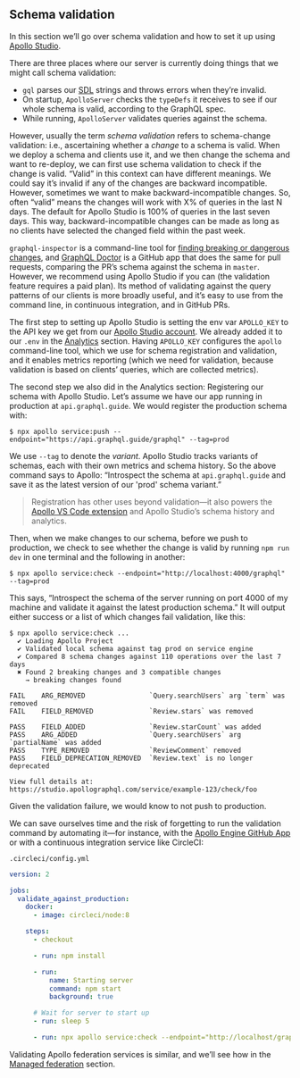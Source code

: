## Schema validation

In this section we’ll go over schema validation and how to set it up using [Apollo Studio](https://www.apollographql.com/docs/graph-manager/). 

There are three places where our server is currently doing things that we might call schema validation: 

- `gql` parses our [SDL](https://www.apollographql.com/docs/apollo-server/schema/schema/#the-schema-definition-language) strings and throws errors when they’re invalid.
- On startup, `ApolloServer` checks the `typeDefs` it receives to see if our whole schema is valid, according to the GraphQL spec. 
- While running, `ApolloServer` validates queries against the schema.

However, usually the term *schema validation* refers to schema-change validation: i.e., ascertaining whether a *change* to a schema is valid. When we deploy a schema and clients use it, and we then change the schema and want to re-deploy, we can first use schema validation to check if the change is valid. “Valid” in this context can have different meanings. We could say it’s invalid if any of the changes are backward incompatible. However, sometimes we want to make backward-incompatible changes. So, often “valid” means the changes will work with X% of queries in the last N days. The default for Apollo Studio is 100% of queries in the last seven days. This way, backward-incompatible changes can be made as long as no clients have selected the changed field within the past week.

`graphql-inspector` is a command-line tool for [finding breaking or dangerous changes](https://graphql-inspector.com/docs/essentials/diff), and [GraphQL Doctor](https://github.com/cap-collectif/graphql-doctor) is a GitHub app that does the same for pull requests, comparing the PR’s schema against the schema in `master`. However, we recommend using Apollo Studio if you can (the validation feature requires a paid plan). Its method of validating against the query patterns of our clients is more broadly useful, and it’s easy to use from the command line, in continuous integration, and in GitHub PRs.

The first step to setting up Apollo Studio is setting the env var `APOLLO_KEY` to the API key we get from our [Apollo Studio account](https://studio.apollographql.com/). We already added it to our `.env` in the [Analytics](analytics.md) section. Having `APOLLO_KEY` configures the `apollo` command-line tool, which we use for schema registration and validation, and it enables metrics reporting (which we need for validation, because validation is based on clients’ queries, which are collected metrics).

The second step we also did in the Analytics section: Registering our schema with Apollo Studio. Let’s assume we have our app running in production at `api.graphql.guide`. We would register the production schema with:

```
$ npx apollo service:push --endpoint="https://api.graphql.guide/graphql" --tag=prod
```

We use `--tag` to denote the *variant*. Apollo Studio tracks variants of schemas, each with their own metrics and schema history. So the above command says to Apollo: “Introspect the schema at `api.graphql.guide` and save it as the latest version of our 'prod' schema variant.” 

> Registration has other uses beyond validation—it also powers the [Apollo VS Code extension](https://marketplace.visualstudio.com/items?itemName=apollographql.vscode-apollo) and Apollo Studio’s schema history and analytics.

Then, when we make changes to our schema, before we push to production, we check to see whether the change is valid by running `npm run dev` in one terminal and the following in another:

```
$ npx apollo service:check --endpoint="http://localhost:4000/graphql" --tag=prod
```

This says, “Introspect the schema of the server running on port 4000 of my machine and validate it against the latest production schema.” It will output either success or a list of which changes fail validation, like this:

```
$ npx apollo service:check ...
  ✔ Loading Apollo Project
  ✔ Validated local schema against tag prod on service engine
  ✔ Compared 8 schema changes against 110 operations over the last 7 days
  ✖ Found 2 breaking changes and 3 compatible changes
    → breaking changes found

FAIL    ARG_REMOVED                `Query.searchUsers` arg `term` was removed
FAIL    FIELD_REMOVED              `Review.stars` was removed

PASS    FIELD_ADDED                `Review.starCount` was added
PASS    ARG_ADDED                  `Query.searchUsers` arg `partialName` was added
PASS    TYPE_REMOVED               `ReviewComment` removed
PASS    FIELD_DEPRECATION_REMOVED  `Review.text` is no longer deprecated

View full details at: https://studio.apollographql.com/service/example-123/check/foo
```

Given the validation failure, we would know to not push to production. 

We can save ourselves time and the risk of forgetting to run the validation command by automating it—for instance, with the [Apollo Engine GitHub App](https://github.com/apps/apollo-engine) or with a continuous integration service like CircleCI:

`.circleci/config.yml`

```yaml
version: 2

jobs:
  validate_against_production:
    docker:
      - image: circleci/node:8

    steps:
      - checkout

      - run: npm install

      - run:
          name: Starting server
          command: npm start
          background: true

      # Wait for server to start up
      - run: sleep 5

      - run: npx apollo service:check --endpoint="http://localhost/graphql" --serviceName=users --tag=prod
```

Validating Apollo federation services is similar, and we’ll see how in the [Managed federation](../federation/managed-federation.md) section.

